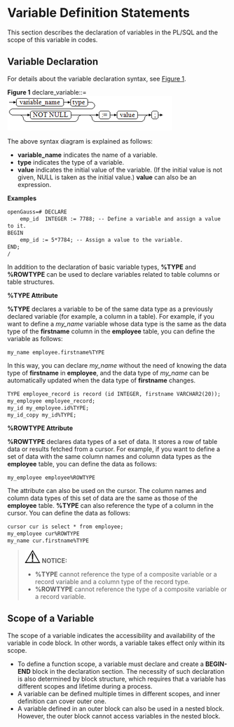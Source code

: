 # Variable Definition Statements<a name="EN-US_TOPIC_0289900208"></a>

This section describes the declaration of variables in the PL/SQL and the scope of this variable in codes.

## Variable Declaration<a name="en-us_topic_0283136825_en-us_topic_0237122221_en-us_topic_0059777427_scd87586ffb304dfca616ff3dff504b81"></a>

For details about the variable declaration syntax, see  [Figure 1](#en-us_topic_0283136825_en-us_topic_0237122221_en-us_topic_0059777427_f6cc941e0c136457aade3860fc682cbbc).

**Figure  1**  declare\_variable::=<a name="en-us_topic_0283136825_en-us_topic_0237122221_en-us_topic_0059777427_f6cc941e0c136457aade3860fc682cbbc"></a>  
![](figures/declare_variable.png "declare_variable")

The above syntax diagram is explained as follows:

-   **variable\_name**  indicates the name of a variable.
-   **type**  indicates the type of a variable.
-   **value**  indicates the initial value of the variable. \(If the initial value is not given, NULL is taken as the initial value.\)  **value**  can also be an expression.

**Examples**

```
openGauss=# DECLARE
    emp_id  INTEGER := 7788; -- Define a variable and assign a value to it.
BEGIN
    emp_id := 5*7784; -- Assign a value to the variable.
END;
/
```

In addition to the declaration of basic variable types,  **%TYPE**  and  **%ROWTYPE**  can be used to declare variables related to table columns or table structures.

**%TYPE Attribute**

**%TYPE**  declares a variable to be of the same data type as a previously declared variable \(for example, a column in a table\). For example, if you want to define a  _my\_name_  variable whose data type is the same as the data type of the  **firstname**  column in the  **employee**  table, you can define the variable as follows:

```
my_name employee.firstname%TYPE
```

In this way, you can declare  _my\_name_  without the need of knowing the data type of  **firstname**  in  **employee**, and the data type of  _my\_name_  can be automatically updated when the data type of  **firstname**  changes.

```
TYPE employee_record is record (id INTEGER, firstname VARCHAR2(20));
my_employee employee_record;
my_id my_employee.id%TYPE;
my_id_copy my_id%TYPE;
```

**%ROWTYPE Attribute**

**%ROWTYPE**  declares data types of a set of data. It stores a row of table data or results fetched from a cursor. For example, if you want to define a set of data with the same column names and column data types as the  **employee**  table, you can define the data as follows:

```
my_employee employee%ROWTYPE
```

The attribute can also be used on the cursor. The column names and column data types of this set of data are the same as those of the  **employee**  table.   **%TYPE**  can also reference the type of a column in the cursor. You can define the data as follows:

```
cursor cur is select * from employee;
my_employee cur%ROWTYPE
my_name cur.firstname%TYPE
```

>![](public_sys-resources/icon-notice.gif) **NOTICE:** 
>-   **%TYPE**  cannot reference the type of a composite variable or a record variable and a column type of the record type.
>-   **%ROWTYPE**  cannot reference the type of a composite variable or a record variable.

## Scope of a Variable<a name="en-us_topic_0283136825_en-us_topic_0237122221_en-us_topic_0059777427_s22f3ff2c9c4344a99fd2a028a86620bf"></a>

The scope of a variable indicates the accessibility and availability of the variable in code block. In other words, a variable takes effect only within its scope.

-   To define a function scope, a variable must declare and create a  **BEGIN-END**  block in the declaration section. The necessity of such declaration is also determined by block structure, which requires that a variable has different scopes and lifetime during a process.
-   A variable can be defined multiple times in different scopes, and inner definition can cover outer one.
-   A variable defined in an outer block can also be used in a nested block. However, the outer block cannot access variables in the nested block.

